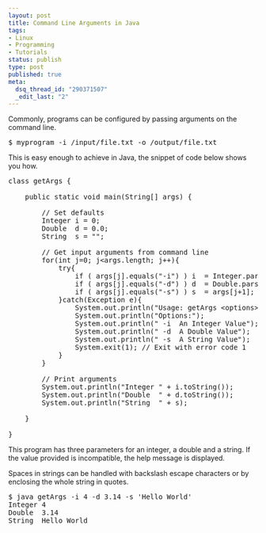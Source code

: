 ```yaml
--- 
layout: post
title: Command Line Arguments in Java
tags: 
- Linux
- Programming
- Tutorials
status: publish
type: post
published: true
meta: 
  dsq_thread_id: "290371507"
  _edit_last: "2"
---
```

Commonly, programs can be configured by passing arguments on the command line.

<pre lang="shell">$ myprogram -i /input/file.txt -o /output/file.txt</pre>

This is easy enough to achieve in Java, the snippet of code below shows you how.

<pre lang="java" line="1">
class getArgs {

    public static void main(String[] args) {

        // Set defaults
        Integer i = 0;
        Double  d = 0.0;
        String  s = &quot;&quot;;

        // Get input arguments from command line
        for(int j=0; j&lt;args.length; j++){
            try{
                if ( args[j].equals(&quot;-i&quot;) ) i  = Integer.parseInt(args[j+1]);
                if ( args[j].equals(&quot;-d&quot;) ) d  = Double.parseDouble(args[j+1]);
                if ( args[j].equals(&quot;-s&quot;) ) s  = args[j+1];
            }catch(Exception e){
                System.out.println(&quot;Usage: getArgs &lt;options&gt;&quot;);
                System.out.println(&quot;Options:&quot;);
                System.out.println(&quot; -i  An Integer Value&quot;);
                System.out.println(&quot; -d  A Double Value&quot;);
                System.out.println(&quot; -s  A String Value&quot;);
                System.exit(1); // Exit with error code 1
            }
        }

        // Print arguments
        System.out.println(&quot;Integer &quot; + i.toString());
        System.out.println(&quot;Double  &quot; + d.toString());
        System.out.println(&quot;String  &quot; + s);

    }

}
</pre>

This program has three parameters for an integer, a double and a string. If the value provided is incompatible, the help message is displayed.

Spaces in strings can be handled with backslash escape characters or by enclosing the whole string in quotes.

<pre lang="shell">$ java getArgs -i 4 -d 3.14 -s 'Hello World'
Integer 4
Double  3.14
String  Hello World
</pre>
